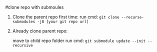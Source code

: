 #clone repo with submoules

1. Clone the parent repo first time:
    run cmd:
        ```git clone --recurse-submodules -j8 [your git repo url]```
    
2. Already clone parent repo:

    move to child repo folder
    run cmd:
        ```git submodule update --init --recursive```